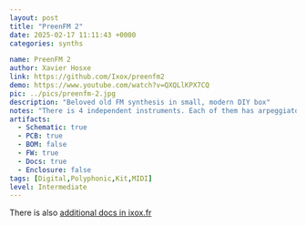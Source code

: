 ```yaml
---
layout: post
title: "PreenFM 2"
date: 2025-02-17 11:11:43 +0000
categories: synths

name: PreenFM 2
author: Xavier Hosxe
link: https://github.com/Ixox/preenfm2
demo: https://www.youtube.com/watch?v=QXQLlKPX7CQ
pic: ../pics/preenfm-2.jpg
description: "Beloved old FM synthesis in small, modern DIY box"
notes: "There is 4 independent instruments. Each of them has arpeggiator, 1 effect slot (LP, HP, Bass boost, Band Pass, crusher), 1 gate effect, 4 FM parameters. 28 FM algorithms from 3 to 6 operators."
artifacts:
  - Schematic: true
  - PCB: true
  - BOM: false
  - FW: true
  - Docs: true
  - Enclosure: false
tags: [Digital,Polyphonic,Kit,MIDI]
level: Intermediate
---
```


There is also [additional docs in ixox.fr](https://ixox.fr/preenfm2/)